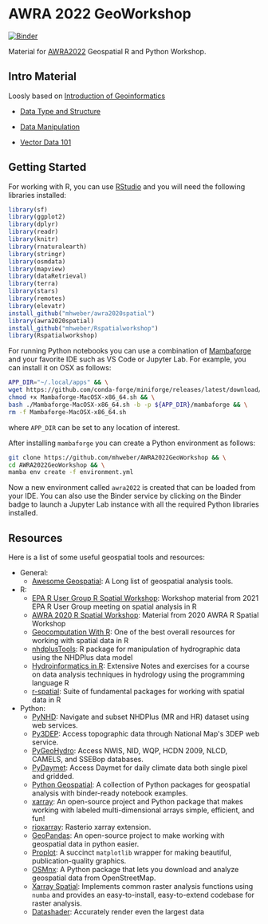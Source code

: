 # AWRA 2022 GeoWorkshop

[![Binder](https://mybinder.org/badge_logo.svg)](https://mybinder.org/v2/gh/cheginit/AWRA2022GeoWorkshop/HEAD)


Material for [AWRA2022](https://www.awra.org/Members/Events_and_Education/Events/2022_GIS_Conference/2022_GWTC_Workshops.aspx)
Geospatial R and Python Workshop.

## Intro Material

Loosly based on [Introduction of Geoinformatics](https://mikejohnson51.github.io/spds/)

 - [Data Type and Structure](https://mhweber.github.io/AWRA2022GeoWorkshop/session1)

 - [Data Manipulation](https://mhweber.github.io/AWRA2022GeoWorkshop/session2)

 - [Vector Data 101](https://mhweber.github.io/AWRA2022GeoWorkshop/session3)

## Getting Started

For working with R, you can use [RStudio](https://www.rstudio.com/) and you will
need the following libraries installed:

```r
library(sf)
library(ggplot2)
library(dplyr)
library(readr)
library(knitr)
library(rnaturalearth)
library(stringr)
library(osmdata)
library(mapview)
library(dataRetrieval)
library(terra)
library(stars)
library(remotes)
library(elevatr)
install_github("mhweber/awra2020spatial")
library(awra2020spatial)
install_github("mhweber/Rspatialworkshop")
library(Rspatialworkshop)
```

For running Python notebooks you can use a combination of
[Mambaforge](https://github.com/conda-forge/miniforge) and your favorite
IDE such as VS Code or Jupyter Lab. For example, you can install it on OSX
as follows:

```bash
APP_DIR="~/.local/apps" && \
wget https://github.com/conda-forge/miniforge/releases/latest/download/Mambaforge-MacOSX-x86_64.sh && \
chmod +x Mambaforge-MacOSX-x86_64.sh && \
bash ./Mambaforge-MacOSX-x86_64.sh -b -p ${APP_DIR}/mambaforge && \
rm -f Mambaforge-MacOSX-x86_64.sh
```

where `APP_DIR` can be set to any location of interest.

After installing `mambaforge` you can create a Python environment as follows:

```bash
git clone https://github.com/mhweber/AWRA2022GeoWorkshop && \
cd AWRA2022GeoWorkshop && \
mamba env create -f environment.yml
```

Now a new environment called `awra2022` is created that can be loaded from your IDE.
You can also use the Binder service by clicking on the Binder badge to launch a Jupyter Lab
instance with all the required Python libraries installed.

## Resources

Here is a list of some useful geospatial tools and resources:

* General:
  * [Awesome Geospatial](https://github.com/sacridini/Awesome-Geospatial):
    A Long list of geospatial analysis tools.
* R:
  * [EPA R User Group R Spatial Workshop](https://mhweber.github.io/R-User-Group-Spatial-Workshop-2021/):
    Workshop material from 2021 EPA R User Group meeting on spatial analysis in R
  * [AWRA 2020 R Spatial Workshop](https://mhweber.github.io/AWRA_2020_R_Spatial/):
    Material from 2020 AWRA R Spatial Workshop
  * [Geocomputation With R](https://geocompr.robinlovelace.net/):
    One of the best overall resources for working with spatial data in R
  * [nhdplusTools](https://usgs-r.github.io/nhdplusTools/):
    R package for manipulation of hydrographic data using the NHDPlus data model
  * [Hydroinformatics in R](https://vt-hydroinformatics.github.io/):
    Extensive Notes and exercises for a course on data analysis techniques in hydrology using the programming language R
  * [r-spatial](https://github.com/r-spatial):
    Suite of fundamental packages for working with spatial data in R
* Python:
  * [PyNHD](https://docs.hyriver.io/en/latest/readme/pynhd.html):
    Navigate and subset NHDPlus (MR and HR) dataset using web services.
  * [Py3DEP](https://docs.hyriver.io/en/latest/readme/py3dep.html):
    Access topographic data through National Map's 3DEP web service.
  * [PyGeoHydro](https://docs.hyriver.io/en/latest/readme/pygeohydro.html):
    Access NWIS, NID, WQP, HCDN 2009, NLCD, CAMELS, and SSEBop databases.
  * [PyDaymet](https://docs.hyriver.io/en/latest/readme/pydaymet.html):
    Access Daymet for daily climate data both single pixel and gridded.
  * [Python Geospatial](https://github.com/giswqs/python-geospatial):
    A collection of Python packages for geospatial analysis with binder-ready notebook examples.
  * [xarray](https://xarray.pydata.org/en/stable/):
    An open-source project and Python package that makes working with labeled multi-dimensional
    arrays simple, efficient, and fun!
  * [rioxarray](https://corteva.github.io/rioxarray/stable/index.html):
    Rasterio xarray extension.
  * [GeoPandas](https://geopandas.org/en/stable/):
    An open-source project to make working with geospatial data in python easier.
  * [Proplot](https://proplot.readthedocs.io/en/stable/):
    A succinct `matplotlib` wrapper for making beautiful, publication-quality graphics.
  * [OSMnx](https://github.com/gboeing/osmnx):
    A Python package that lets you download and analyze geospatial data from OpenStreetMap.
  * [Xarray Spatial](https://xarray-spatial.org/master/index.html):
    Implements common raster analysis functions using `numba` and provides an easy-to-install, easy-to-extend codebase for raster analysis.
  * [Datashader](https://datashader.org/):
    Accurately render even the largest data
